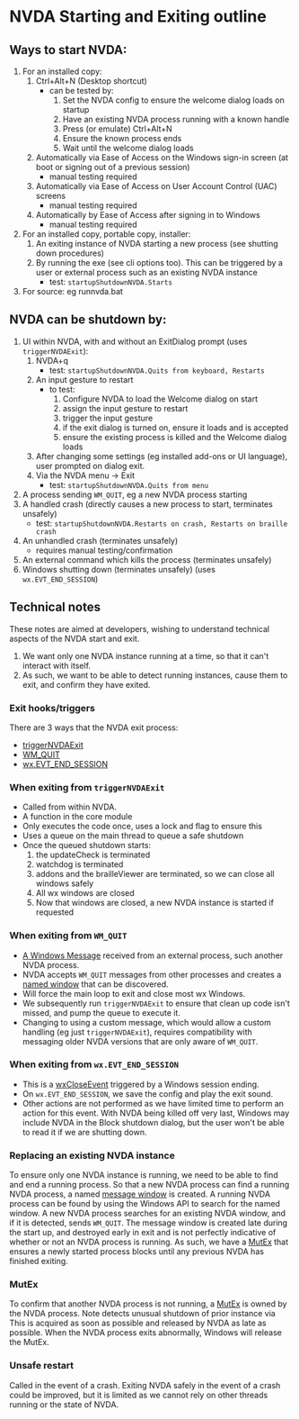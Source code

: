 # NVDA Starting and Exiting outline

## Ways to start NVDA:

1. For an installed copy:
    1. Ctrl+Alt+N (Desktop shortcut)
        - can be tested by:
            1. Set the NVDA config to ensure the welcome dialog loads on startup
            1. Have an existing NVDA process running with a known handle
            1. Press (or emulate) Ctrl+Alt+N
            1. Ensure the known process ends
            1. Wait until the welcome dialog loads
    1. Automatically via Ease of Access on the Windows sign-in screen (at boot or signing out of a previous session)
        - manual testing required
    1. Automatically via Ease of Access on User Account Control (UAC) screens
        - manual testing required
    1. Automatically by Ease of Access after signing in to Windows
        - manual testing required
1. For an installed copy, portable copy, installer:
    1. An exiting instance of NVDA starting a new process (see shutting down procedures)
    1. By running the exe (see cli options too).
    This can be triggered by a user or external process such as an existing NVDA instance
        - test: `startupShutdownNVDA.Starts`
1. For source: eg runnvda.bat

## NVDA can be shutdown by:

1. UI within NVDA, with and without an ExitDialog prompt (uses `triggerNVDAExit`):
    1. NVDA+q
        - test: `startupShutdownNVDA.Quits from keyboard, Restarts`
    1. An input gesture to restart
        - to test:
            1. Configure NVDA to load the Welcome dialog on start
            1. assign the input gesture to restart
            1. trigger the input gesture
            1. if the exit dialog is turned on, ensure it loads and is accepted
            1. ensure the existing process is killed and the Welcome dialog loads
    1. After changing some settings (eg installed add-ons or UI language), user prompted on dialog exit.
    1. Via the NVDA menu -> Exit
        - test: `startupShutdownNVDA.Quits from menu`
1. A process sending `WM_QUIT`, eg a new NVDA process starting
1. A handled crash (directly causes a new process to start, terminates unsafely)
    - test: `startupShutdownNVDA.Restarts on crash, Restarts on braille crash`
1. An unhandled crash (terminates unsafely)
    - requires manual testing/confirmation
1. An external command which kills the process (terminates unsafely) 
1. Windows shutting down (terminates unsafely) (uses `wx.EVT_END_SESSION`)

## Technical notes

These notes are aimed at developers, wishing to understand technical aspects of the NVDA start and exit.

1. We want only one NVDA instance running at a time, so that it can't interact with itself.
2. As such, we want to be able to detect running instances, cause them to exit, and confirm they have exited.

### Exit hooks/triggers

There are 3 ways that the NVDA exit process:

- [triggerNVDAExit](#When-exiting-from-triggerNVDAExit)
- [WM_QUIT](#When-exiting-from-WM_QUIT)
- [wx.EVT_END_SESSION](#When-exiting-from-wxEVT_END_SESSION)

### When exiting from `triggerNVDAExit`
* Called from within NVDA.
* A function in the core module
* Only executes the code once, uses a lock and flag to ensure this
* Uses a queue on the main thread to queue a safe shutdown
* Once the queued shutdown starts:
    1. the updateCheck is terminated
    1. watchdog is terminated
    1. addons and the brailleViewer are terminated, so we can close all windows safely
    1. All wx windows are closed
    1. Now that windows are closed, a new NVDA instance is started if requested

### When exiting from `WM_QUIT`
* [A Windows Message](https://docs.microsoft.com/en-us/windows/win32/winmsg/wm-quit) received from an external process, such another NVDA process.
* NVDA accepts `WM_QUIT` messages from other processes and creates a [named window](https://docs.microsoft.com/en-us/windows/win32/learnwin32/creating-a-window#creating-the-window) that can be discovered.
* Will force the main loop to exit and close most wx Windows.
* We subsequently run `triggerNVDAExit` to ensure that clean up code isn't missed, and pump the queue to execute it.
* Changing to using a custom message, which would allow a custom handling (eg just `triggerNVDAExit`), requires compatibility with messaging older NVDA versions that are only aware of `WM_QUIT`.

### When exiting from `wx.EVT_END_SESSION`
* This is a [wxCloseEvent](https://docs.wxwidgets.org/3.0/classwx_close_event.html) triggered by a Windows session ending.
* On `wx.EVT_END_SESSION`, we save the config and play the exit sound.
* Other actions are not performed as we have limited time to perform an action for this event. With NVDA being killed off very last, Windows may include NVDA in the Block shutdown dialog, but the user won't be able to read it if we are shutting down.

### Replacing an existing NVDA instance

To ensure only one NVDA instance is running, we need to be able to find and end a running process.
So that a new NVDA process can find a running NVDA process, a named [message window](https://docs.microsoft.com/en-us/windows/win32/learnwin32/creating-a-window#creating-the-window) is created.
A running NVDA process can be found by using the Windows API to search for the named window.
A new NVDA process searches for an existing NVDA window, and if it is detected, sends `WM_QUIT`.
The message window is created late during the start up, and destroyed early in exit and is not perfectly indicative of whether or not an NVDA process is running.
As such, we have a [MutEx](#MutEx) that ensures a newly started process blocks until any previous NVDA has finished exiting.

### MutEx

To confirm that another NVDA process is not running,
a [MutEx](https://docs.microsoft.com/en-us/windows/win32/sync/mutex-objects) is owned by the NVDA process.
Note detects unusual shutdown of prior instance via 
This is acquired as soon as possible and released by NVDA as late as possible.
When the NVDA process exits abnormally, Windows will release the MutEx.

### Unsafe restart

Called in the event of a crash. Exiting NVDA safely in the event of a crash could be improved, but it is limited as we cannot rely on other threads running or the state of NVDA.
